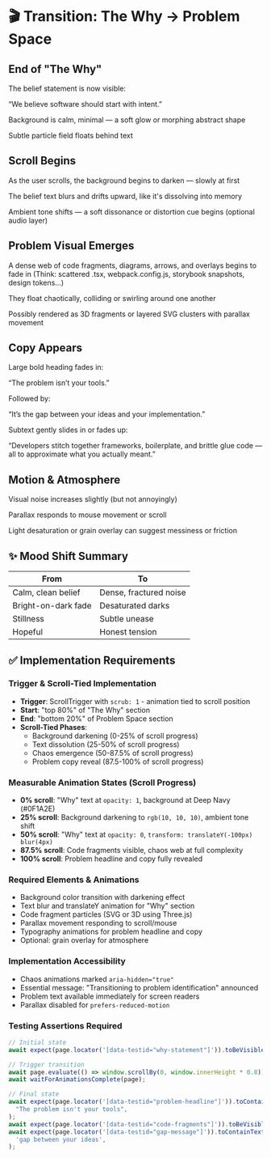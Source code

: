# 🎬 Transition: The Why → Problem Space

## End of "The Why"

The belief statement is now visible:

“We believe software should start with intent.”

Background is calm, minimal — a soft glow or morphing abstract shape

Subtle particle field floats behind text

## Scroll Begins

As the user scrolls, the background begins to darken — slowly at first

The belief text blurs and drifts upward, like it's dissolving into memory

Ambient tone shifts — a soft dissonance or distortion cue begins (optional audio layer)

## Problem Visual Emerges

A dense web of code fragments, diagrams, arrows, and overlays begins to fade in
(Think: scattered .tsx, webpack.config.js, storybook snapshots, design tokens…)

They float chaotically, colliding or swirling around one another

Possibly rendered as 3D fragments or layered SVG clusters with parallax movement

## Copy Appears

Large bold heading fades in:

“The problem isn’t your tools.”

Followed by:

“It’s the gap between your ideas and your implementation.”

Subtext gently slides in or fades up:

“Developers stitch together frameworks, boilerplate, and brittle glue code — all to approximate what you actually meant.”

## Motion & Atmosphere

Visual noise increases slightly (but not annoyingly)

Parallax responds to mouse movement or scroll

Light desaturation or grain overlay can suggest messiness or friction

## ✨ Mood Shift Summary

| From                | To                     |
| ------------------- | ---------------------- |
| Calm, clean belief  | Dense, fractured noise |
| Bright-on-dark fade | Desaturated darks      |
| Stillness           | Subtle unease          |
| Hopeful             | Honest tension         |

## ✅ Implementation Requirements

### Trigger & Scroll-Tied Implementation

- **Trigger**: ScrollTrigger with `scrub: 1` - animation tied to scroll position
- **Start**: "top 80%" of "The Why" section
- **End**: "bottom 20%" of Problem Space section
- **Scroll-Tied Phases**:
  - Background darkening (0-25% of scroll progress)
  - Text dissolution (25-50% of scroll progress)
  - Chaos emergence (50-87.5% of scroll progress)
  - Problem copy reveal (87.5-100% of scroll progress)

### Measurable Animation States (Scroll Progress)

- **0% scroll**: "Why" text at `opacity: 1`, background at Deep Navy (#0F1A2E)
- **25% scroll**: Background darkening to `rgb(10, 10, 10)`, ambient tone shift
- **50% scroll**: "Why" text at `opacity: 0`, `transform: translateY(-100px) blur(4px)`
- **87.5% scroll**: Code fragments visible, chaos web at full complexity
- **100% scroll**: Problem headline and copy fully revealed

### Required Elements & Animations

- Background color transition with darkening effect
- Text blur and translateY animation for "Why" section
- Code fragment particles (SVG or 3D using Three.js)
- Parallax movement responding to scroll/mouse
- Typography animations for problem headline and copy
- Optional: grain overlay for atmosphere

### Implementation Accessibility

- Chaos animations marked `aria-hidden="true"`
- Essential message: "Transitioning to problem identification" announced
- Problem text available immediately for screen readers
- Parallax disabled for `prefers-reduced-motion`

### Testing Assertions Required

```typescript
// Initial state
await expect(page.locator('[data-testid="why-statement"]')).toBeVisible();

// Trigger transition
await page.evaluate(() => window.scrollBy(0, window.innerHeight * 0.8));
await waitForAnimationsComplete(page);

// Final state
await expect(page.locator('[data-testid="problem-headline"]')).toContainText(
  "The problem isn't your tools",
);
await expect(page.locator('[data-testid="code-fragments"]')).toBeVisible();
await expect(page.locator('[data-testid="gap-message"]')).toContainText(
  'gap between your ideas',
);
```
